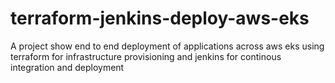 # terraform-jenkins-deploy-aws-eks
A project show end to end deployment of applications across aws eks using terraform for infrastructure provisioning and jenkins for continous integration and deployment

